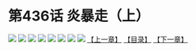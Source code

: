 # 第436话 炎暴走（上）
![](https://mhpic.xiaomingtaiji.net/comic/D/斗破苍穹拆分版/436话/1.jpg-zymk.middle.webp)
![](https://mhpic.xiaomingtaiji.net/comic/D/斗破苍穹拆分版/436话/2.jpg-zymk.middle.webp)
![](https://mhpic.xiaomingtaiji.net/comic/D/斗破苍穹拆分版/436话/3.jpg-zymk.middle.webp)
![](https://mhpic.xiaomingtaiji.net/comic/D/斗破苍穹拆分版/436话/4.jpg-zymk.middle.webp)
![](https://mhpic.xiaomingtaiji.net/comic/D/斗破苍穹拆分版/436话/5.jpg-zymk.middle.webp)
![](https://mhpic.xiaomingtaiji.net/comic/D/斗破苍穹拆分版/436话/6.jpg-zymk.middle.webp)
![](https://mhpic.xiaomingtaiji.net/comic/D/斗破苍穹拆分版/436话/7.jpg-zymk.middle.webp)
![](https://mhpic.xiaomingtaiji.net/comic/D/斗破苍穹拆分版/436话/8.jpg-zymk.middle.webp)
[【上一章】](./435.md)
[【目录】](./READMD.md)
[【下一章】](./437.md)

